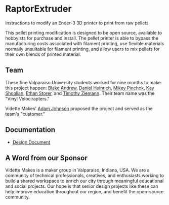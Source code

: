 # RaptorExtruder
Instructions to modify an Ender-3 3D printer to print from raw pellets

This pellet printing modification is designed to be open source, available to hobbyists for purchase and install. The pellet printer is able to bypass the manufacturing costs associated with filament printing, use flexible materials normally unsuitable for filament printing, and allow users to mix pellets for their own blends of printed material.

## Team
These fine Valparaiso University students worked for nine months to make this project happen:  [Blake Andrew](mailto:blake.andrew@valpo.edu), [Daniel Heinrich](mailto:daniel.heinrich@valpo.edu), [Mikey Pinchok](mailto:mikey.pinchok@valpo.edu), [Kay Shoolian](mailto:kay.shoolian@valpo.edu), [Ethan Storer](mailto:ethan.storer@valpo.edu), and [Timothy Ziemann](mailto:timothy.ziemann@valpo.edu).  Their team name was the "Vinyl Velocirapters."

Vidette Makes' [Adam Johnson](mailto:ajohnson@videttemakes.org) proposed the project and served as the team's "customer."

## Documentation
* [Design Document](https://github.com/VidetteMakes/RaptorExtruder/wiki/Design-Document)

## A Word from our Sponsor
Vidette Makes is a maker group in Valparaiso, Indiana, USA. We are a community of technical professionals, creatives, and enthusiasts working to build a shared workspace to enrich our city through meaningful educational and social projects. Our hope is that senior design projects like these can help improve education throughout our region, and benefit the open-source community.
